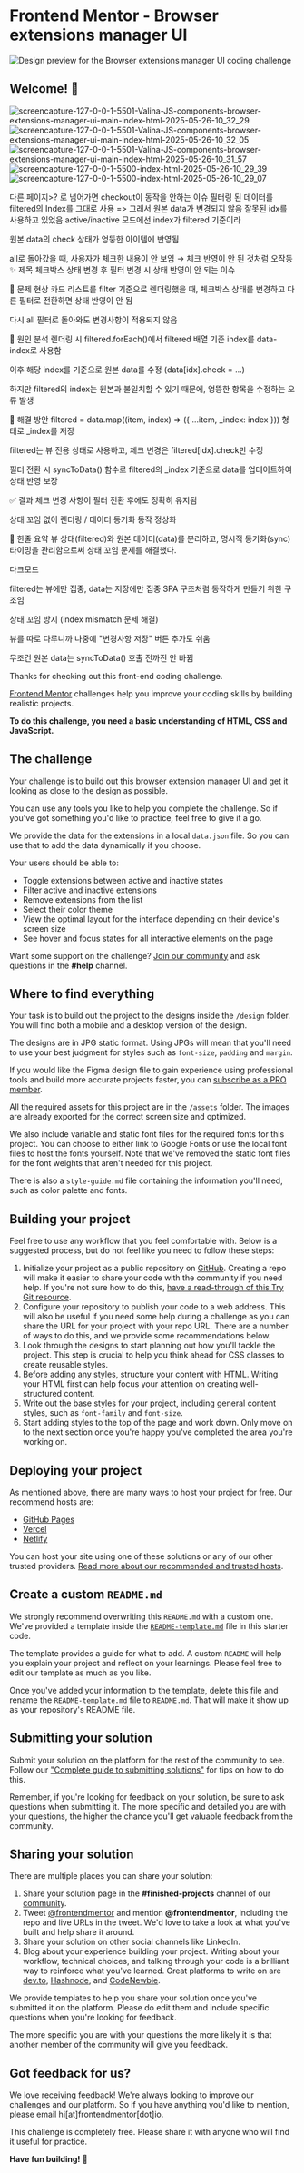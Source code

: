 # Frontend Mentor - Browser extensions manager UI

![Design preview for the Browser extensions manager UI coding challenge](./preview.jpg)

## Welcome! 👋
![screencapture-127-0-0-1-5501-Valina-JS-components-browser-extensions-manager-ui-main-index-html-2025-05-26-10_32_29](https://github.com/user-attachments/assets/5883f438-b2d9-4a39-8651-1cdeb684e16c)
![screencapture-127-0-0-1-5501-Valina-JS-components-browser-extensions-manager-ui-main-index-html-2025-05-26-10_32_05](https://github.com/user-attachments/assets/e0630f96-116b-4dfb-bc9b-1bbf495001a4)
![screencapture-127-0-0-1-5501-Valina-JS-components-browser-extensions-manager-ui-main-index-html-2025-05-26-10_31_57](https://github.com/user-attachments/assets/dae53062-2f6f-4966-b6f8-1cdbb980ddd1)
![screencapture-127-0-0-1-5500-index-html-2025-05-26-10_29_39](https://github.com/user-attachments/assets/57992f78-d0f5-489f-998d-815764cd45b7)
![screencapture-127-0-0-1-5500-index-html-2025-05-26-10_29_07](https://github.com/user-attachments/assets/6b24ec0c-caaa-4839-ba5c-03af56754858)

다른 페이지>? 로 넘어가면 checkout이 동작을 안하는 이슈
필터링 된 데이터를 filtered의 Index를 그대로 사용 => 그래서 원본 data가 변경되지 않음
잘못된 idx를 사용하고 있었음
active/inactive 모드에선 index가 filtered 기준이라

원본 data의 check 상태가 엉뚱한 아이템에 반영됨

all로 돌아갔을 때, 사용자가 체크한 내용이 안 보임
→ 체크 반영이 안 된 것처럼 오작동
✨ 제목
체크박스 상태 변경 후 필터 변경 시 상태 반영이 안 되는 이슈

🧩 문제 현상
카드 리스트를 filter 기준으로 렌더링했을 때, 체크박스 상태를 변경하고 다른 필터로 전환하면 상태 반영이 안 됨

다시 all 필터로 돌아와도 변경사항이 적용되지 않음

🧠 원인 분석
렌더링 시 filtered.forEach()에서 filtered 배열 기준 index를 data-index로 사용함

이후 해당 index를 기준으로 원본 data를 수정 (data[idx].check = ...)

하지만 filtered의 index는 원본과 불일치할 수 있기 때문에, 엉뚱한 항목을 수정하는 오류 발생

🔧 해결 방안
filtered = data.map((item, index) => ({ ...item, _index: index })) 형태로 _index를 저장

filtered는 뷰 전용 상태로 사용하고, 체크 변경은 filtered[idx].check만 수정

필터 전환 시 syncToData() 함수로 filtered의 _index 기준으로 data를 업데이트하여 상태 반영 보장

✅ 결과
체크 변경 사항이 필터 전환 후에도 정확히 유지됨

상태 꼬임 없이 렌더링 / 데이터 동기화 동작 정상화

📌 한줄 요약
뷰 상태(filtered)와 원본 데이터(data)를 분리하고, 명시적 동기화(sync) 타이밍을 관리함으로써 상태 꼬임 문제를 해결했다.



다크모드

filtered는 뷰에만 집중, data는 저장에만 집중
SPA 구조처럼 동작하게 만들기 위한 구조임

상태 꼬임 방지 (index mismatch 문제 해결)

뷰를 따로 다루니까 나중에 "변경사항 저장" 버튼 추가도 쉬움

무조건 원본 data는 syncToData() 호출 전까진 안 바뀜


Thanks for checking out this front-end coding challenge.

[Frontend Mentor](https://www.frontendmentor.io) challenges help you improve your coding skills by building realistic projects.

**To do this challenge, you need a basic understanding of HTML, CSS and JavaScript.**

## The challenge

Your challenge is to build out this browser extension manager UI and get it looking as close to the design as possible.

You can use any tools you like to help you complete the challenge. So if you've got something you'd like to practice, feel free to give it a go.

We provide the data for the extensions in a local `data.json` file. So you can use that to add the data dynamically if you choose.

Your users should be able to: 

- Toggle extensions between active and inactive states
- Filter active and inactive extensions
- Remove extensions from the list
- Select their color theme
- View the optimal layout for the interface depending on their device's screen size
- See hover and focus states for all interactive elements on the page

Want some support on the challenge? [Join our community](https://www.frontendmentor.io/community) and ask questions in the **#help** channel.

## Where to find everything

Your task is to build out the project to the designs inside the `/design` folder. You will find both a mobile and a desktop version of the design. 

The designs are in JPG static format. Using JPGs will mean that you'll need to use your best judgment for styles such as `font-size`, `padding` and `margin`. 

If you would like the Figma design file to gain experience using professional tools and build more accurate projects faster, you can [subscribe as a PRO member](https://www.frontendmentor.io/pro).

All the required assets for this project are in the `/assets` folder. The images are already exported for the correct screen size and optimized.

We also include variable and static font files for the required fonts for this project. You can choose to either link to Google Fonts or use the local font files to host the fonts yourself. Note that we've removed the static font files for the font weights that aren't needed for this project.

There is also a `style-guide.md` file containing the information you'll need, such as color palette and fonts.

## Building your project

Feel free to use any workflow that you feel comfortable with. Below is a suggested process, but do not feel like you need to follow these steps:

1. Initialize your project as a public repository on [GitHub](https://github.com/). Creating a repo will make it easier to share your code with the community if you need help. If you're not sure how to do this, [have a read-through of this Try Git resource](https://try.github.io/).
2. Configure your repository to publish your code to a web address. This will also be useful if you need some help during a challenge as you can share the URL for your project with your repo URL. There are a number of ways to do this, and we provide some recommendations below.
3. Look through the designs to start planning out how you'll tackle the project. This step is crucial to help you think ahead for CSS classes to create reusable styles.
4. Before adding any styles, structure your content with HTML. Writing your HTML first can help focus your attention on creating well-structured content.
5. Write out the base styles for your project, including general content styles, such as `font-family` and `font-size`.
6. Start adding styles to the top of the page and work down. Only move on to the next section once you're happy you've completed the area you're working on.

## Deploying your project

As mentioned above, there are many ways to host your project for free. Our recommend hosts are:

- [GitHub Pages](https://pages.github.com/)
- [Vercel](https://vercel.com/)
- [Netlify](https://www.netlify.com/)

You can host your site using one of these solutions or any of our other trusted providers. [Read more about our recommended and trusted hosts](https://medium.com/frontend-mentor/frontend-mentor-trusted-hosting-providers-bf000dfebe).

## Create a custom `README.md`

We strongly recommend overwriting this `README.md` with a custom one. We've provided a template inside the [`README-template.md`](./README-template.md) file in this starter code.

The template provides a guide for what to add. A custom `README` will help you explain your project and reflect on your learnings. Please feel free to edit our template as much as you like.

Once you've added your information to the template, delete this file and rename the `README-template.md` file to `README.md`. That will make it show up as your repository's README file.

## Submitting your solution

Submit your solution on the platform for the rest of the community to see. Follow our ["Complete guide to submitting solutions"](https://medium.com/frontend-mentor/a-complete-guide-to-submitting-solutions-on-frontend-mentor-ac6384162248) for tips on how to do this.

Remember, if you're looking for feedback on your solution, be sure to ask questions when submitting it. The more specific and detailed you are with your questions, the higher the chance you'll get valuable feedback from the community.

## Sharing your solution

There are multiple places you can share your solution:

1. Share your solution page in the **#finished-projects** channel of our [community](https://www.frontendmentor.io/community). 
2. Tweet [@frontendmentor](https://twitter.com/frontendmentor) and mention **@frontendmentor**, including the repo and live URLs in the tweet. We'd love to take a look at what you've built and help share it around.
3. Share your solution on other social channels like LinkedIn.
4. Blog about your experience building your project. Writing about your workflow, technical choices, and talking through your code is a brilliant way to reinforce what you've learned. Great platforms to write on are [dev.to](https://dev.to/), [Hashnode](https://hashnode.com/), and [CodeNewbie](https://community.codenewbie.org/).

We provide templates to help you share your solution once you've submitted it on the platform. Please do edit them and include specific questions when you're looking for feedback. 

The more specific you are with your questions the more likely it is that another member of the community will give you feedback.

## Got feedback for us?

We love receiving feedback! We're always looking to improve our challenges and our platform. So if you have anything you'd like to mention, please email hi[at]frontendmentor[dot]io.

This challenge is completely free. Please share it with anyone who will find it useful for practice.

**Have fun building!** 🚀
